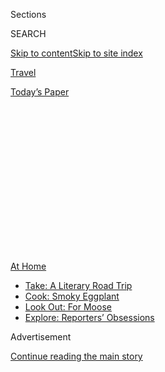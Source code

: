 <div id="app">

<div>

<div>

<div>

<div class="NYTAppHideMasthead css-1q2w90k e1suatyy0">

<div class="section css-ui9rw0 e1suatyy2">

<div class="css-eph4ug er09x8g0">

<div class="css-6n7j50">

</div>

<span class="css-1dv1kvn">Sections</span>

<div class="css-10488qs">

<span class="css-1dv1kvn">SEARCH</span>

</div>

[Skip to content](#site-content)[Skip to site
index](#site-index)

</div>

<div id="masthead-section-label" class="css-1wr3we4 eaxe0e00">

[Travel](https://www.nytimes3xbfgragh.onion/section/travel)

</div>

<div class="css-10698na e1huz5gh0">

</div>

</div>

<div id="masthead-bar-one" class="section hasLinks css-15hmgas e1csuq9d3">

<div class="css-uqyvli e1csuq9d0">

</div>

<div class="css-1uqjmks e1csuq9d1">

</div>

<div class="css-9e9ivx">

[](https://myaccount.nytimes3xbfgragh.onion/auth/login?response_type=cookie&client_id=vi)

</div>

<div class="css-1bvtpon e1csuq9d2">

[Today’s
Paper](https://www.nytimes3xbfgragh.onion/section/todayspaper)

</div>

</div>

</div>

</div>

<div data-aria-hidden="false">

<div id="site-content" data-role="main">

<div>

<div class="css-1aor85t" style="opacity:0.000000001;z-index:-1;visibility:hidden">

<div class="css-1hqnpie">

<div class="css-epjblv">

<span class="css-17xtcya">[Travel](/section/travel)</span><span class="css-x15j1o">|</span><span class="css-fwqvlz">Vacation
in the Summer of
Covid-19</span>

</div>

<div class="css-k008qs">

<div class="css-1iwv8en">

<span class="css-18z7m18"></span>

<div>

</div>

</div>

<span class="css-1n6z4y">https://nyti.ms/3901un0</span>

<div class="css-1705lsu">

<div class="css-4xjgmj">

<div class="css-4skfbu" data-role="toolbar" data-aria-label="Social Media Share buttons, Save button, and Comments Panel with current comment count" data-testid="share-tools">

  - 
  - 
  - 
  - 
    
    <div class="css-6n7j50">
    
    </div>

  - 
  - 

</div>

</div>

</div>

</div>

</div>

</div>

<div id="NYT_TOP_BANNER_REGION" class="css-13pd83m">

<div>

<div id="maps-athome-menu" class="section interactive-content interactive-size-medium css-1edisqu">

<div class="css-17ih8de interactive-body">

<div class="at-home-nav__innerContainer">

<div class="at-home-nav__title">

[At
Home](https://www.nytimes3xbfgragh.onion/spotlight/at-home?action=click&pgtype=Article&state=default&region=TOP_BANNER&context=at_home_menu)

</div>

  - [Take: A Literary Road
    Trip](https://www.nytimes3xbfgragh.onion/2020/07/28/books/time-for-a-literary-road-trip.html?action=click&pgtype=Article&state=default&region=TOP_BANNER&context=at_home_menu)
  - [Cook: Smoky
    Eggplant](https://www.nytimes3xbfgragh.onion/2020/07/29/magazine/bored-with-your-home-cooking-some-smoky-eggplant-will-fix-that.html?action=click&pgtype=Article&state=default&region=TOP_BANNER&context=at_home_menu)
  - [Look Out: For
    Moose](https://www.nytimes3xbfgragh.onion/2020/07/27/travel/moose-michigan-isle-royale.html?action=click&pgtype=Article&state=default&region=TOP_BANNER&context=at_home_menu)
  - [Explore: Reporters’
    Obsessions](https://www.nytimes3xbfgragh.onion/interactive/2020/at-home/even-more-reporters-editors-diaries-lists-recommendations.html?action=click&pgtype=Article&state=default&region=TOP_BANNER&context=at_home_menu)

</div>

</div>

</div>

</div>

</div>

<div id="top-wrapper" class="css-1sy8kpn">

<div id="top-slug" class="css-l9onyx">

Advertisement

</div>

[Continue reading the main
story](#after-top)

<div class="ad top-wrapper" style="text-align:center;height:100%;display:block;min-height:250px">

<div id="top" class="place-ad" data-position="top" data-size-key="top">

</div>

</div>

<div id="after-top">

</div>

</div>

<div>

<div id="sponsor-wrapper" class="css-1hyfx7x">

<div id="sponsor-slug" class="css-19vbshk">

Supported by

</div>

[Continue reading the main
story](#after-sponsor)

<div id="sponsor" class="ad sponsor-wrapper" style="text-align:center;height:100%;display:block">

</div>

<div id="after-sponsor">

</div>

</div>

<div class="css-186x18t">

</div>

<div class="css-1vkm6nb ehdk2mb0">

# Vacation in the Summer of Covid-19

</div>

Traveling during a pandemic requires lots of research, precision
planning and a willingness to play by new and very stringent rules. For
these writers, it still felt good to get away.

<div class="css-79elbk" data-testid="photoviewer-wrapper">

<div class="css-z3e15g" data-testid="photoviewer-wrapper-hidden">

</div>

<div class="css-1a48zt4 ehw59r15" data-testid="photoviewer-children">

![<span class="css-16f3y1r e13ogyst0" data-aria-hidden="true">A view of
the property one writer and his family rented in Searsport,
Maine.</span><span class="css-cnj6d5 e1z0qqy90" itemprop="copyrightHolder"><span class="css-1ly73wi e1tej78p0">Credit...</span><span><span>Eric
Lipton</span></span></span>](https://static01.graylady3jvrrxbe.onion/images/2020/07/17/travel/17travel-desperatetimes/17travel-desperatetimes-articleLarge.jpg?quality=75&auto=webp&disable=upscale)

</div>

</div>

<div class="css-18e8msd">

<div class="css-vp77d3 epjyd6m0">

<div class="css-1baulvz">

By [<span class="css-1baulvz" itemprop="name">Eric
Lipton</span>](https://www.nytimes3xbfgragh.onion/by/eric-lipton),
<span class="css-1baulvz" itemprop="name">Christopher Solomon</span>,
<span class="css-1baulvz" itemprop="name">Sheila Marikar</span> and
[<span class="css-1baulvz last-byline" itemprop="name">Tariro
Mzezewa</span>](https://www.nytimes3xbfgragh.onion/by/tariro-mzezewa)

</div>

</div>

  - July 16,
    2020

  - 
    
    <div class="css-4xjgmj">
    
    <div class="css-d8bdto" data-role="toolbar" data-aria-label="Social Media Share buttons, Save button, and Comments Panel with current comment count" data-testid="share-tools">
    
      - 
      - 
      - 
      - 
        
        <div class="css-6n7j50">
        
        </div>
    
      - 
      - 
    
    </div>
    
    </div>

</div>

</div>

<div class="section meteredContent css-1r7ky0e" name="articleBody" itemprop="articleBody">

<div class="css-1fanzo5 StoryBodyCompanionColumn">

<div class="css-53u6y8">

Everyone the world over knows that travel has drastically changed. **
For many, the simple idea of travel is fraught, regardless of the
current restrictions and border closures. But others still feel the need
to get away, drawn to the appeal and respite of new — or familiar —
sights and sounds and experiences.

A few of our writers got away, safely, by conducting a great deal of
advance planning, choosing their destinations and activities carefully,
and taking many, many steps to best ensure their health and safety — and
of those they encountered.

Here are a few chronicles on traveling during the summer of Covid-19.

*If you decide to travel, before you book be sure to look up any
restrictions for your destination.* [*Many states require strict
self-quarantine
requirements*](http://nytimes3xbfgragh.onion/2020/07/10/travel/state-travel-restrictions.html)
*for new visitors or even returning residents, and the rules are
changing by the day. You might also want to investigate the transmission
rate of your destination and your ability to isolate if necessary while
away. Finally, you should consider if a self-quarantine will be required
when you return home; perhaps yet another reason to vacation close by.*

</div>

</div>

<div class="css-1fanzo5 StoryBodyCompanionColumn">

<div class="css-53u6y8">

-----

</div>

</div>

<div class="css-79elbk" data-testid="photoviewer-wrapper">

<div class="css-z3e15g" data-testid="photoviewer-wrapper-hidden">

</div>

<div class="css-1a48zt4 ehw59r15" data-testid="photoviewer-children">

![<span class="css-16f3y1r e13ogyst0" data-aria-hidden="true">In Maine,
the writer’s children ran wild, freed from months confined to their
house back home. They also squeezed into a bucket, because it’s the
best. </span><span class="css-cnj6d5 e1z0qqy90" itemprop="copyrightHolder"><span class="css-1ly73wi e1tej78p0">Credit...</span><span>Eric
Lipton</span></span>](https://static01.graylady3jvrrxbe.onion/images/2020/07/14/travel/oakImage-1594760565624/oakImage-1594760565624-articleLarge.jpg?quality=75&auto=webp&disable=upscale)

</div>

</div>

<div class="css-1fanzo5 StoryBodyCompanionColumn">

<div class="css-53u6y8">

SEARSPORT, Maine

## Family Beach Vacation

First, the flight we planned to take this summer for a family trip was
canceled. Then, day camp for our children was called off. The time had
come to improvise if we wanted a way to get out of our house — and still
have a memorable summer experience this year.

But there would be a few ground rules, my wife and I decided. It had to
be safe. It had to be affordable. And we would only take a trip if we
could commit as a family to follow the local health rules. Thus began
our grand adventure into the wilds of Maine — which has a
[state-ordered](https://www.maine.gov/governor/mills/sites/maine.gov.governor.mills/files/inline-files/An%20Order%20Establishing%20Quarantine%20Restrictions%20On%20Travelers%20Arriving%20in%20Maine.pdf)
quarantine for 14 days for visitors from most states.

We picked Maine because we had been there before, and loved the
combination of mountains and the sea, and the people in this defiantly
independent place.

First, we had to get there: It is a 11-hour drive from our home in
Washington, and we had been warned we could not go inside stores once we
got to Maine, so we had to bring more supplies than normal.

</div>

</div>

<div class="css-1fanzo5 StoryBodyCompanionColumn">

<div class="css-53u6y8">

That is why we decided to get a rooftop bag ([$61 from
Amazon](https://www.amazon.com/gp/product/B072ZHRDMZ/ref=ppx_yo_dt_b_asin_title_o09_s00?ie=UTF8&psc=1))
for our S.U.V. It was big enough to fit all three of our children, but
instead we loaded the luggage. We also splurged on an inflatable kayak
([$86](https://www.walmart.com/ip/Intex-Explorer-K2-Inflatable-Kayak-with-Oars-and-Hand-Pump/23662871))
and a bike rack
([$174](https://www.amazon.com/gp/product/B00AW6XL8K/ref=ppx_yo_dt_b_asin_title_o00_s00?ie=UTF8&psc=1))
and then had several days of debate over what else we might be able to
fit into the car, finally heading out with not a single square foot of
unused space.

We left our house at 5 a.m., while the children were still asleep, and
somehow managed to only make a single stop on the way to Maine,
refueling and getting a curbside delivery from [Rein’s New York Style
Deli](https://www.reinsdeli.com/Default.aspx), a delicatessen heaven
that is right off I-84 in Vernon, Conn. (Full disclosure: Wanting to
avoid public restrooms, we also found a private spot in the woods.)

How did we manage to drive that far with so few stops? We had downloaded
videos for our kids, ages 7, 6 and 2. We let them drink water, but not
too much. And we just kept going, with my wife and I sharing the
driving.

When we arrived at our house rental in Maine late that afternoon, we
knew immediately we had made the right choice, even if this trip was
going to be very unusual, given the self-quarantine requirement. No one
was enforcing these rules. But we decided to honor them anyway.

The sleepy town of [Searsport](https://searsport.maine.gov/) was once
one of the most important shipbuilding communities in the United States.
All 17 of its shipyards are long gone, leaving behind a main street with
a few restaurants, antique shops and a maritime museum. None of which we
went inside.

But for $160 a night, we rented a four-bedroom house, with a sprawling,
grassy backyard that faced right out onto Penobscot Bay and the islands
that dotted the horizon between us and the open waters of the Atlantic
Ocean. A small rocky beach, where the birds and crabs were about the
only other company, was down a pathway. Our children ran wild, freed
from months confined to our house in Washington.

We took bike rides, up into the hillsides on empty local roads and out
onto the finger-shaped Sears Island, a paradise of dense Maine woods and
wildflower-filled fields. We floated on the bay in our small boat. We
found an old croquet set in the garage and knocked around the balls.

</div>

</div>

<div class="css-1fanzo5 StoryBodyCompanionColumn">

<div class="css-53u6y8">

The daily symphony of Maine summertime weather was on full display: Dawn
this far North starts at 4:15 a.m., with fog in the mornings, cool air
to start the day, a blazing sun that by noon glitters off the top of the
bay’s small waves, then a sudden switch to breezy air again by evening.
We would punctuate this sometimes with a small fire in the backyard, and
one night even made s’mores with marshmallows, Hershey’s chocolate and
graham crackers. Who needs summer camp? We did it on our own.

We did make several carefully organized day trips during our stay.

[Acadia National Park](https://www.nps.gov/acad/index.htm) was only an
hour away. Given that this was a national park, administered by the
federal government, I called to ask if we could still visit, even if we
were honoring the Maine state quarantine, which also applied to state
parks and beaches. A Park Service employee told me she did not know the
answer, finally a state health department official said it would be OK,
as long as we bought our tickets in advance, meaning we did not have to
come close to employees there and stayed away from any other guests.

So we loaded into our car and headed off, finding a national park that
is typically jampacked in the summer only sparsely populated. When we
took a hike along the Beech Cliff Loop Trail — me carrying our
2-year-old in a hiking carrier — we only encountered one other couple
along the way and stayed six feet away.

The oddest part of our trip was this distance. The last time we were in
Maine, one of my favorite parts was getting to know the people, like
Peter Ralston. The [photographer](https://www.ralstongallery.com/about)
lives in Rockport and has fascinating stories about the years he has
spent photographing Maine’s islands, or his early work when he was a
friend of a painter named Andy Wyeth. We also met a young musician and
songwriter, [Alex Wilder](https://www.alexwilder.com/about), and his
family.

Curbside pickup became our life-link to stores and restaurants that
included the famed [Young’s Lobster
Pound](https://www.youngslobsters.com/) in Belfast, where I got my first
contactless lobster in my life. (It was still delicious, consumed from
our kitchen, with views of the bay.)

Most businesses were perfectly happy to accommodate out-of-state
quarantineers with these curbside, contactless services. *ERIC LIPTON*

As of early mid-July, residents of Connecticut, New York, New Jersey,
New Hampshire and Vermont can travel to
[Maine](https://www.nytimes3xbfgragh.onion/interactive/2020/us/states-reopen-map-coronavirus.html)
without a quarantine. Others are required to self-quarantine for two
weeks, which they can avoid with a [negative coronavirus
test](https://www.maine.gov/covid19/restartingmaine/keepmainehealthy/faqs)
taken within 72 hours before arrival in the state. (Tests may be taken
upon entry of the state, but quarantines are required until negative
results are released.)

-----

</div>

</div>

<div class="css-79elbk" data-testid="photoviewer-wrapper">

<div class="css-z3e15g" data-testid="photoviewer-wrapper-hidden">

</div>

<div class="css-1a48zt4 ehw59r15" data-testid="photoviewer-children">

<div class="css-1xdhyk6 erfvjey0">

<span class="css-1ly73wi e1tej78p0">Image</span>

<div class="css-zjzyr8">

<div data-testid="lazyimage-container" style="height:290px">

</div>

</div>

</div>

<span class="css-16f3y1r e13ogyst0" data-aria-hidden="true">The writer
discovered an Oregon river that was fast and loud and splashy and
forgiving.</span><span class="css-cnj6d5 e1z0qqy90" itemprop="copyrightHolder"><span class="css-1ly73wi e1tej78p0">Credit...</span><span>Tim
Neville</span></span>

</div>

</div>

<div class="css-1fanzo5 StoryBodyCompanionColumn">

<div class="css-53u6y8">

Oregon River

## Raft and Camping Trip

It was nearly summer. I was tired of the walls of my house. Pretty sure
the walls were tired of me. In the carport the big blue river raft wore
the look of a dog that waits too long by the door. Enough. I texted my
old friend Tim, a travel writer sidelined by the pandemic. His walls, as
it turned out, were tired of him, too.

But where to go? There was one answer. Away. Away from the relentless
bad news. Away from the unceasing grief. Away from the fear of the
unmasked masses. Into the pines, and onto the water. Back to “the
rock-bottom facts of ax and wood and fire and frying pans,” as John
Graves wrote in “Goodbye to a River,” my forever vote for the best book
about rivers, and life on rivers.

Raft in tow, I pointed the rig toward [northeast
Oregon](http://www.blm.gov/visit/grande-ronde-wild-scenic-river). As the
odometer spun up, the towns grew smaller and felt less menacing. Then
the earth opened and the road dropped down the walls of a steep canyon,
and even the small towns disappeared. Better. At the bottom there was
little more than a campground and the Minam Store selling fishing flies,
and a boat launch, and the river, hurrying past. A deep exhale, as if
after a long time underwater.

The Grande Ronde is not well-known to those outside the Northwest. The
river begins in the Blue Mountains of Oregon. For the next 182 miles it
works its way north and east until its confluence with the Snake, in
Washington State. Those who do make the 350-mile drive from Portland,
say, usually come to float a 45-mile stretch of water from Minam to
Troy, a trip that begins on the Wallowa River, until those waters shake
hands with the Grande Ronde about 10 miles downstream.

The Grande Ronde portion is part of the federal Wild & Scenic Rivers
System, and that designation is deserved. The river’s grandfather long
ago wore a canyon through volcanic rock, until today those walls ascend
2,000 feet in places. There is no car access on this stretch. You are on
your own. Which is why you came, after all.

Each spring the tall walls that wear sagebrush and grass briefly flare
green, and the river below is fast and loud and splashy and forgiving to
the novice boater who takes care. There are campsites soft with pine
needles on the inside of every bend, and the feel of warm sun on the
back of the neck after the long winter is as welcome as a hand of a
friend. It all feels like a bit of Montana wilderness, placed down in a
deep crack in the earth.

</div>

</div>

<div class="css-1fanzo5 StoryBodyCompanionColumn">

<div class="css-53u6y8">

Tim and I took precautions before meeting. We drove separately, arriving
from different towns. We chose a destination where the only thing
crowded upon arrival was the sky, before an unseasonable deluge. To
shuttle a car between put-in and takeout — a necessity, for 90 minutes —
we masked up and rode with the windows down. Once on the river, we slept
in separate tents. We brought a hand-wash station and we scrubbed with
the zeal of surgeons. Most important, though, was what we did before
ever leaving home: We knew the patterns of the other’s life. Tim and I
both work from home. We keep our bubbles small. Our risk to the other,
we figured, was acceptably low.

The first morning, we were up early but on the river late, still new
enough at river trips and the work they require, and still impatient in
a city way that leads to wasted time. Finally we pushed off into a cold
spitting rain, the river blown out from the previous night’s downpour,
its water turgid and colored. Tossing big dry flies to ravenous trout,
one of our goals, was out the window.

This was a blessing in its way. Not a scrap of agenda remained for us
rafters, except to keep the wet side down. We practiced our fledgling
rowing technique through rapids like Martin’s Misery, and we talked, and
we knocked the same old jokes back and forth like a shuttlecock, and we
drank cold beer, and we talked more. Mostly, we tried to forget about
the world above the canyon’s rim. And we tried to slow down. Read. Nap
in the hammock strung between ponderosas. Listen to the corkscrew song
of a canyon wren. Watch a young mink play beside the boat. And all the
time, let the fast river carry us down. Which it did. Out of rain, into
sunshine. *CHRISTOPHER SOLOMON*

As of July 8, Wallowa County, home to our float trip, was in Oregon’s
Phase 2 opening, allowing more activities. As illnesses have started to
climb again in Oregon, Gov. Kate Brown now requires face masks
statewide, even outdoors, when distancing isn’t
possible.

</div>

</div>

<div class="css-1sngw6j">

[](https://www.nytimes3xbfgragh.onion/interactive/2020/us/states-reopen-map-coronavirus.html)

<div class="css-1eoytci">

![](https://static01.graylady3jvrrxbe.onion/images/2020/04/24/us/states-reopen-map-coronavirus-promo-1587778728210/states-reopen-map-coronavirus-promo-1587778728210-articleLarge-v66.png)

</div>

<div class="css-1rha1bf">

## See How All 50 States Are Reopening (and Closing Again)

All 50 states have reopened in some way, though some are pausing their
plans or backtracking amid a rise in
cases.

</div>

</div>

<div class="css-79elbk" data-testid="photoviewer-wrapper">

<div class="css-z3e15g" data-testid="photoviewer-wrapper-hidden">

</div>

<div class="css-1a48zt4 ehw59r15" data-testid="photoviewer-children">

<div class="css-1xdhyk6 erfvjey0">

<span class="css-1ly73wi e1tej78p0">Image</span>

<div class="css-zjzyr8">

<div data-testid="lazyimage-container" style="height:515.5555555555555px">

</div>

</div>

</div>

<span class="css-16f3y1r e13ogyst0" data-aria-hidden="true">The Santa
Ynez Inn in California still hosts a daily, complimentary happy hour,
with some new caveats: plastic wrapped, pre-assembled cheese and
charcuterie plates, single-serve wine “glasses” and a reminder to
practice social
distancing.</span><span class="css-cnj6d5 e1z0qqy90" itemprop="copyrightHolder"><span class="css-1ly73wi e1tej78p0">Credit...</span><span>Sheila
Marikar</span></span>

</div>

</div>

<div class="css-1fanzo5 StoryBodyCompanionColumn">

<div class="css-53u6y8">

Santa Ynez Valley, California

## Jaunt to Wine Country

Avowed wine drinkers and avid travelers, my husband and I had
back-burnered the Santa Ynez Valley, **** a wine region 125 miles north
of our Los Angeles home. **** We preferred more exotic destinations:
Mexico, India, Japan. But by June, after three months at home, the
notion of waking up in a different ZIP code felt novel enough to make
some reservations and pack up the car, assuming we could still remember
what to pack. (I forgot a bathing suit, he forgot Advil.)

We took our trip during what turned out to be a brief window of
decreasing virus cases and a gradual reopening of tourist and other
businesses. On the way out of Los Angeles, the city’s former sludge of
traffic flowed like water.

</div>

</div>

<div class="css-1fanzo5 StoryBodyCompanionColumn">

<div class="css-53u6y8">

The drive from Silver Lake to Malibu, up the 101, took 30 minutes on a
Thursday afternoon. We drove past lettuce farms, lemon trees and a truck
advertising cilantro and watercress. The truck’s driver smiled, window
down, face mask around chin. The 101 gave way to State Route 154, with
rolling hills thick with shrub and brush, seemingly devoid of human
intervention.

Before walking into the[Santa Ynez Inn](https://santaynezinn.com/), a
20-room hotel in the style of a Victorian mansion, we donned our face
masks. The general manager, Julio Penuela, also wore a mask while
checking us in, though the guests behind us did not, standing by the
front door, a good 12 feet away. We arrived shortly before the start of
the daily happy hour.

“We’re doing it a little differently because of the pandemic,” said Mr.
Penuela, gesturing at the plastic wine “glasses” and shrink-wrapped
cheese plates. “We’d usually have more jewelry on display, too, but we
don’t want to have things that people can touch.”

Before heading to wine-tasting rooms in the nearby town of Los Alamos,
we walked to [Dos Carlitos](https://doscarlitos.com/), a Mexican
restaurant up the street. A dozen patrons sat outside, slugging
margaritas and wine between scoops of chips and guacamole.

“You only have to wear your mask if you’re moving about,” a server told
us. That seemed to be the unofficial rule throughout the region. In an
Uber? Mask on. Walking into a tasting room? Mask on. Sitting at a table?
Mask off (one could attempt to taste wine with a mask on, but that could
present some challenges).

Servers stayed valiantly masked while explaining the varietals and
fielding questions. “We’re new at this,” said Kim van der Linden of
[Stolpman Vineyards](https://www.stolpmanvineyards.com/), which had
outfitted the lawn of its Los Olivos tasting room with wrought-iron
tables, chairs and umbrellas. “We used to have everyone inside, standing
along the bar. Obviously, you can’t do that now.”

Across the street, a prepaid, 90-minute, private tasting at the
pinot-noir producer [Dragonette](https://dragonettecellars.com/) came
with an unanticipated bonus — freedom to eat the sandwiches we bought
from Panino, the deli next door, one of the many food options
recommended by tasting room manager Nicholos Luis. (Most wineries
generally do not allow guests to bring in outside food.)

</div>

</div>

<div class="css-1fanzo5 StoryBodyCompanionColumn">

<div class="css-53u6y8">

Some tasting rooms in Los Olivos, like Stolpman and Dragonette,
recommended or required advance reservations. Others, like [Story of
Soil](http://storyofsoilwine.com/) and [Bien Nacido & Solomon Hills
Estates](https://biennacidoestate.com/), were able to accommodate
walk-ins.

By late afternoon on Friday, the number of people milling about downtown
Los Olivos had thinned out. Judging by the crowd spilling out of the
Italian restaurant [S.Y. Kitchen](https://www.sykitchen.com/) in Santa
Ynez (indoor and outside dining was allowed at the time), some of them
went there. On the phone, the hostess explained that she had no tables
available for three hours.

“It’s been busier than it usually is, at this time of year,” said a
server at Pico, a wine bar and restaurant in Los Alamos. “People want a
break, they want the country, they want good vibes.”

It seemed, watching people come together, lower their masks and raise
their glasses, that they wanted a level of lightheartedness that often
seems out of reach at home, surrounded by bills and laundry and 24-hour
cable news. We brought back some bottles to help with that. *SHEILA
MARIKAR*

While no statewide travel restrictions are currently in place,
coronavirus cases in California rose in July and [ordinances throughout
the
state](https://www.nytimes3xbfgragh.onion/interactive/2020/us/california-coronavirus-cases.html)
have banned indoor wine tasting. Wineries with the capacity to host
guests outdoors moved their tastings accordingly, but rules are changing
by the day. If you’re planning a trip, call the wineries you intend to
visit to find out their policies, and don’t forget your mask.

-----

</div>

</div>

<div class="css-79elbk" data-testid="photoviewer-wrapper">

<div class="css-z3e15g" data-testid="photoviewer-wrapper-hidden">

</div>

<div class="css-1a48zt4 ehw59r15" data-testid="photoviewer-children">

<div class="css-1xdhyk6 erfvjey0">

<span class="css-1ly73wi e1tej78p0">Image</span>

<div class="css-zjzyr8">

<div data-testid="lazyimage-container" style="height:290px">

</div>

</div>

</div>

<span class="css-16f3y1r e13ogyst0" data-aria-hidden="true">When the
writer and her best friend arrived in Kentucky after an 11-hour drive,
they made a beeline to the home’s back porch and enjoyed its
view.</span><span class="css-cnj6d5 e1z0qqy90" itemprop="copyrightHolder"><span class="css-1ly73wi e1tej78p0">Credit...</span><span>Baylen
Campbell</span></span>

</div>

</div>

<div class="css-1fanzo5 StoryBodyCompanionColumn">

<div class="css-53u6y8">

Hazard, Kentucky

## Road Trip to Appalachia

“You are more than welcome here.”

Those are the six words I should have listened to at the start of
quarantine. They came in a text message from my best friend’s mother,
whom I call “one of my moms” — Laura, in Hazard, Ky. When I read the
message, I was packing my carry-on suitcase and preparing to return to
New York from Florida, where I’d been working and spent a few vacation
days.

</div>

</div>

<div class="css-1fanzo5 StoryBodyCompanionColumn">

<div class="css-53u6y8">

It was March and I didn’t know the scale of what was to come. I told
myself that I didn’t want to impose in Kentucky and I didn’t want to
potentially expose anyone to the coronavirus in case I was carrying it
after all of my travels. After all, I had been at [a theme
park](https://www.nytimes3xbfgragh.onion/2020/03/12/travel/coronavirus-disneyworld-theme-parks.html),
surrounded by sticky-fingered children a week earlier. I also had many
projects to do in my apartment in New York.

The next morning, as I sat in a window seat next to a woman without a
mask, I knew I’d made a mistake. She kept bumping my shoulder when she
nodded off to sleep. Each time she did it, I winced. By the time I
walked out of La Guardia Airport, a single thought was on repeat in my
mind: I should have gone home to Hazard.

When the invitation was extended again two months later, I didn’t think
twice. I felt fortunate to have my health, a support system and a job I
could do remotely. I had followed all the rules and remain, to this day,
so grateful to the essential workers. But I was also itching to get out.

While the sirens from ambulances rushing to the hospital four blocks
away from my apartment had slowed, they were still more frequent than
before Covid-19. The fireworks set off daily from 4 p.m. to 5 a.m. for
two weeks made it so I was getting about three hours of sleep every
night. I was exhausted and I now hated New York. After three months
alone in my 400-square-foot apartment, I had completed nearly all the
projects, I’d made pesto with the basil I’d grown, [organized my
jewelry](https://www.nytimes3xbfgragh.onion/2020/05/29/travel/the-world-in-a-jewelry-box.html),
baked banana bread and done many virtual happy hours and workouts. Now
loneliness was starting to set in.

I always pack light, so when I walked out of my apartment with my
extra-large suitcase, carry on, backpack and several tote bags promptly
at 6:30 a.m. on a Saturday morning last month, my best friend, Baylen,
was surprised. It was clear I had no intention of coming back to New
York anytime soon.

We planned on being in Hazard for at least a month, so we packed a lot
of clothes, snacks for the road and toys for Baylen’s 10-week-old French
bulldog, [Hootenanny](https://www.instagram.com/hootboyblue/). We
figured we’d stop every few hours on the 11-hour drive for Hoot to do
his business.

Baylen picked up a rental car at Kennedy Airport the night before we
left, and he “scrubbed it down,” he told me. As we drove (well, as he
drove, because I don’t drive) across the George Washington Bridge and
out of the city, I felt something I never imagined I could feel — joy to
be in New Jersey. We drove straight through the Garden State and into
Pennsylvania.

</div>

</div>

<div class="css-1fanzo5 StoryBodyCompanionColumn">

<div class="css-53u6y8">

In Lebanon, we stopped at a Starbucks, where we put Hoot’s food and
water bowls out in the parking lot and played with him. The puppy got
about 100 compliments and I told maskless people who got too close to me
in an effort to pet him that they could not pet him without a mask on.

We drove for another few hours and stopped at Point Lookout in Green
Ridge State Park in Maryland’s Allegany County. Hoot handled his
business, we cleaned up after him, snapped some photos and I did what I
hoped I wouldn’t need to do: sought out a public restroom. The one at
the visitor center was closed, so I tried to pee in the woods, but there
was a camera and I am afraid of authority, so I got in the car and we
kept going.

About an hour later, somewhere in West Virginia, we stopped for a
bathroom break. I went into a Wendy’s that smelled like bleach and had
handfuls of patrons inside and out. The sign outside the bathroom door
said that only one person could enter at a time. After washing my hands
and using a paper towel to open the door to leave the restroom, I doused
my hands in hand sanitizer even though I knew the soap washing was
plenty.

We got to Kentucky at 5 p.m., made a beeline to the porch. We ate the
first homemade meal that we had not cooked ourselves in months, and I
slept for 10 hours. There were neither fireworks nor ambulance sirens.
*TARIRO MZEZEWA*

There are currently no statewide travel restrictions in
[Kentucky](https://www.nytimes3xbfgragh.onion/interactive/2020/us/kentucky-coronavirus-cases.html).
Gov. Andy Beshear signed an executive order in July, mandating all
customers in retail facilities​, in​ grocery stores and in several other
businesses to wear a mask when indoors. ​ If people are outside and
can’t maintain six feet of distance from others, they also ​must wear
a mask.

-----

***Follow New York Times Travel***
*on*[*Instagram*](https://www.instagram.com/nytimestravel/)*,*[*Twitter*](https://twitter.com/nytimestravel)
*and*[*Facebook*](https://www.facebookcorewwwi.onion/nytimestravel/)*.
And*[*sign up for our weekly Travel Dispatch
newsletter*](https://www.nytimes3xbfgragh.onion/newsletters/traveldispatch)
*to receive expert tips on traveling smarter and inspiration for your
next vacation.*

</div>

</div>

</div>

<div>

</div>

<div>

</div>

<div>

</div>

<div>

<div id="bottom-wrapper" class="css-1ede5it">

<div id="bottom-slug" class="css-l9onyx">

Advertisement

</div>

[Continue reading the main
story](#after-bottom)

<div id="bottom" class="ad bottom-wrapper" style="text-align:center;height:100%;display:block;min-height:90px">

</div>

<div id="after-bottom">

</div>

</div>

</div>

</div>

</div>

## Site Index

<div>

</div>

## Site Information Navigation

  - [© <span>2020</span> <span>The New York Times
    Company</span>](https://help.nytimes3xbfgragh.onion/hc/en-us/articles/115014792127-Copyright-notice)

<!-- end list -->

  - [NYTCo](https://www.nytco.com/)
  - [Contact
    Us](https://help.nytimes3xbfgragh.onion/hc/en-us/articles/115015385887-Contact-Us)
  - [Work with us](https://www.nytco.com/careers/)
  - [Advertise](https://nytmediakit.com/)
  - [T Brand Studio](http://www.tbrandstudio.com/)
  - [Your Ad
    Choices](https://www.nytimes3xbfgragh.onion/privacy/cookie-policy#how-do-i-manage-trackers)
  - [Privacy](https://www.nytimes3xbfgragh.onion/privacy)
  - [Terms of
    Service](https://help.nytimes3xbfgragh.onion/hc/en-us/articles/115014893428-Terms-of-service)
  - [Terms of
    Sale](https://help.nytimes3xbfgragh.onion/hc/en-us/articles/115014893968-Terms-of-sale)
  - [Site
    Map](https://spiderbites.nytimes3xbfgragh.onion)
  - [Help](https://help.nytimes3xbfgragh.onion/hc/en-us)
  - [Subscriptions](https://www.nytimes3xbfgragh.onion/subscription?campaignId=37WXW)

</div>

</div>

</div>

</div>
